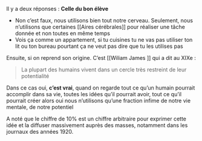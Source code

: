 Il y a deux réponses : **Celle du bon élève**

- Non c’est faux, nous utilisons bien tout notre cerveau. Seulement, nous n’utilisons que certaines [[Aires cérébrales]] pour réaliser une tâche donnée et non toutes en même temps
- Vois ça comme un appartement, si tu cuisines tu ne vas pas utiliser ton lit ou ton bureau pourtant ça ne veut pas dire que tu les utilises pas

Ensuite, si on reprend son origine. C’est [[Wiliam James ]] qui a dit au XIXe :

>La plupart des humains vivent dans un cercle très restreint de leur potentialité

Dans ce cas oui, **c’est vrai**, quand on regarde tout ce qu’un humain pourrait accomplir dans sa vie, toutes les idées qu’il pourrait avoir, tout ce qu’il pourrait créer alors oui nous n’utilisons qu’une fraction infime de notre vie mentale, de notre potentiel

A noté que le chiffre de 10% est un chiffre arbitraire pour exprimer cette idée et la diffuser massivement auprès des masses, notamment dans les journaux des années 1920.

